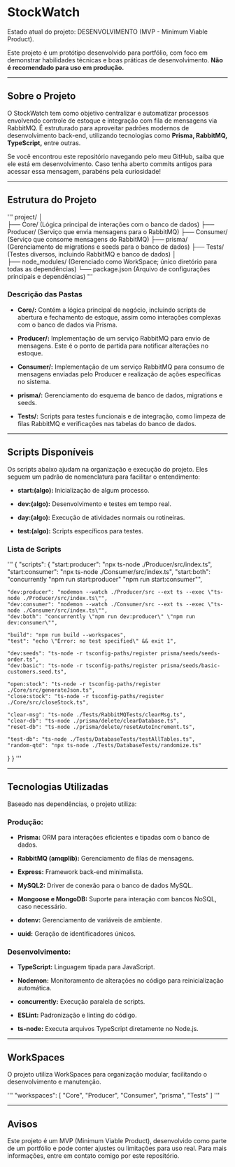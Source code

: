 # StockWatch

Estado atual do projeto: DESENVOLVIMENTO (MVP - Minimum Viable Product).

Este projeto é um protótipo desenvolvido para portfólio, com foco em demonstrar habilidades técnicas e boas práticas de desenvolvimento. **Não é recomendado para uso em produção.**


---

## Sobre o Projeto
O StockWatch tem como objetivo centralizar e automatizar processos envolvendo controle de estoque e integração com fila de mensagens via RabbitMQ. É estruturado para aproveitar padrões modernos de desenvolvimento back-end, utilizando tecnologias como **Prisma, RabbitMQ, TypeScript,** entre outras.

Se você encontrou este repositório navegando pelo meu GitHub, saiba que ele está em desenvolvimento. Caso tenha aberto commits antigos para acessar essa mensagem, parabéns pela curiosidade!


---

## Estrutura do Projeto


'''
project/
│  
├── Core/         (Lógica principal de interações com o banco de dados)
├── Producer/     (Serviço que envia mensagens para o RabbitMQ)
├── Consumer/     (Serviço que consome mensagens do RabbitMQ)
├── prisma/       (Gerenciamento de migrations e seeds para o banco de dados)
├── Tests/        (Testes diversos, incluindo RabbitMQ e banco de dados)
│  
├── node_modules/ (Gerenciado como WorkSpace; único diretório para todas as dependências)
└── package.json  (Arquivo de configurações principais e dependências)
'''

### Descrição das Pastas

- **Core/:** Contém a lógica principal de negócio, incluindo scripts de abertura e fechamento de estoque, assim como interações complexas com o banco de dados via Prisma.

- **Producer/:** Implementação de um serviço RabbitMQ para envio de mensagens. Este é o ponto de partida para notificar alterações no estoque.

- **Consumer/:** Implementação de um serviço RabbitMQ para consumo de mensagens enviadas pelo Producer e realização de ações específicas no sistema.

- **prisma/:** Gerenciamento do esquema de banco de dados, migrations e seeds.

- **Tests/:** Scripts para testes funcionais e de integração, como limpeza de filas RabbitMQ e verificações nas tabelas do banco de dados.


---

## Scripts Disponíveis

Os scripts abaixo ajudam na organização e execução do projeto. Eles seguem um padrão de nomenclatura para facilitar o entendimento:

- **start:(algo):** Inicialização de algum processo.

- **dev:(algo):** Desenvolvimento e testes em tempo real.

- **day:(algo):** Execução de atividades normais ou rotineiras.

- **test:(algo):** Scripts específicos para testes.


### Lista de Scripts



'''
{
  "scripts": {
    "start:producer": "npx ts-node ./Producer/src/index.ts",
    "start:consumer": "npx ts-node ./Consumer/src/index.ts",
    "start:both": "concurrently \"npm run start:producer\" \"npm run start:consumer\"",

    "dev:producer": "nodemon --watch ./Producer/src --ext ts --exec \"ts-node ./Producer/src/index.ts\"",
    "dev:consumer": "nodemon --watch ./Consumer/src --ext ts --exec \"ts-node ./Consumer/src/index.ts\"",
    "dev:both": "concurrently \"npm run dev:producer\" \"npm run dev:consumer\"",

    "build": "npm run build --workspaces",
    "test": "echo \"Error: no test specified\" && exit 1",

    "dev:seeds": "ts-node -r tsconfig-paths/register prisma/seeds/seeds-order.ts",
    "dev:basic": "ts-node -r tsconfig-paths/register prisma/seeds/basic-customers.seed.ts",

    "open:stock": "ts-node -r tsconfig-paths/register ./Core/src/generateJson.ts",
    "close:stock": "ts-node -r tsconfig-paths/register ./Core/src/closeStock.ts",

    "clear-msg": "ts-node ./Tests/RabbitMQTests/clearMsg.ts",
    "clear-db": "ts-node ./prisma/delete/clearDatabase.ts",
    "reset-db": "ts-node ./prisma/delete/resetAutoIncrement.ts",

    "test-db": "ts-node ./Tests/DatabaseTests/testAllTables.ts",
    "random-qtd": "npx ts-node ./Tests/DatabaseTests/randomize.ts"
  }
}
'''


---

## Tecnologias Utilizadas

Baseado nas dependências, o projeto utiliza:

### Produção:

- **Prisma:** ORM para interações eficientes e tipadas com o banco de dados.

- **RabbitMQ (amqplib):** Gerenciamento de filas de mensagens.

- **Express:** Framework back-end minimalista.

- **MySQL2:** Driver de conexão para o banco de dados MySQL.

- **Mongoose e MongoDB:** Suporte para interação com bancos NoSQL, caso necessário.

- **dotenv:** Gerenciamento de variáveis de ambiente.

- **uuid:** Geração de identificadores únicos.

### Desenvolvimento:

- **TypeScript:** Linguagem tipada para JavaScript.

- **Nodemon:** Monitoramento de alterações no código para reinicialização automática.

- **concurrently:** Execução paralela de scripts.

- **ESLint:** Padronização e linting do código.

- **ts-node:** Executa arquivos TypeScript diretamente no Node.js.

---

## WorkSpaces

O projeto utiliza WorkSpaces para organização modular, facilitando o desenvolvimento e manutenção.

'''
"workspaces": [
  "Core",
  "Producer",
  "Consumer",
  "prisma",
  "Tests"
]
'''

---

## Avisos

Este projeto é um MVP (Minimum Viable Product), desenvolvido como parte de um portfólio e pode conter ajustes ou limitações para uso real. Para mais informações, entre em contato comigo por este repositório.